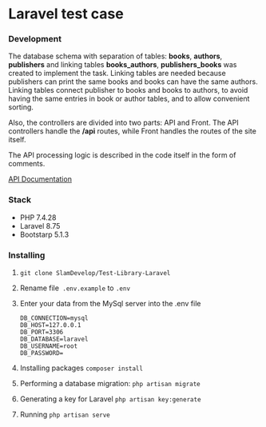 # Laravel test case

### Development
The database schema with separation of tables: **books**, **authors**, **publishers** and linking tables **books_authors**, **publishers_books** was created to implement the task. Linking tables are needed because publishers can print the same books and books can have the same authors. Linking tables connect publisher to books and books to authors, to avoid having the same entries in book or author tables, and to allow convenient sorting. 

Also, the controllers are divided into two parts: API and Front. The API controllers handle the **/api** routes, while Front handles the routes of the site itself.

The API processing logic is described in the code itself in the form of comments.

[API Documentation](https://app.swaggerhub.com/apis/SlamDevelop/Test-Library-Laravel/1 "API Documentation")

### Stack
- PHP 7.4.28
- Laravel 8.75
- Bootstarp 5.1.3

### Installing
1. `git clone SlamDevelop/Test-Library-Laravel`

1. Rename file` .env.example` to `.env`
1. Enter your data from the MySql server into the .env file
    ```
    DB_CONNECTION=mysql
    DB_HOST=127.0.0.1
    DB_PORT=3306
    DB_DATABASE=laravel
    DB_USERNAME=root
    DB_PASSWORD=
    ```
1. Installing packages
`composer install`

1. Performing a database migration:
`php artisan migrate`

1. Generating a key for Laravel
`php artisan key:generate`

1. Running
`php artisan serve`
